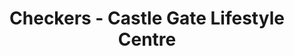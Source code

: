 ---
title: "Checkers - Castle Gate Lifestyle Centre"
url: /pretoria/checkers-castle-gate-lifestyle-centre/
shop: supermarket
---